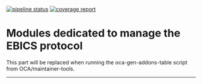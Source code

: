 [![pipeline status](https://picasso.noviat.com/Noviat/Noviat_Generic/accounting-ebics/badges/14.0/pipeline.svg)](https://picasso.noviat.com/Noviat/Noviat_Generic/accounting-ebics/-/commits/14.0)
[![coverage report](https://picasso.noviat.com/Noviat/Noviat_Generic/accounting-ebics/badges/14.0/coverage.svg)](https://picasso.noviat.com/Noviat/Noviat_Generic/accounting-ebics/-/commits/14.0)

<!-- /!\ do not modify above this line -->

# Modules dedicated to manage the EBICS protocol

<!-- /!\ do not modify below this line -->

<!-- prettier-ignore-start -->

[//]: # (addons)

This part will be replaced when running the oca-gen-addons-table script from OCA/maintainer-tools.

[//]: # (end addons)

<!-- prettier-ignore-end -->

----

